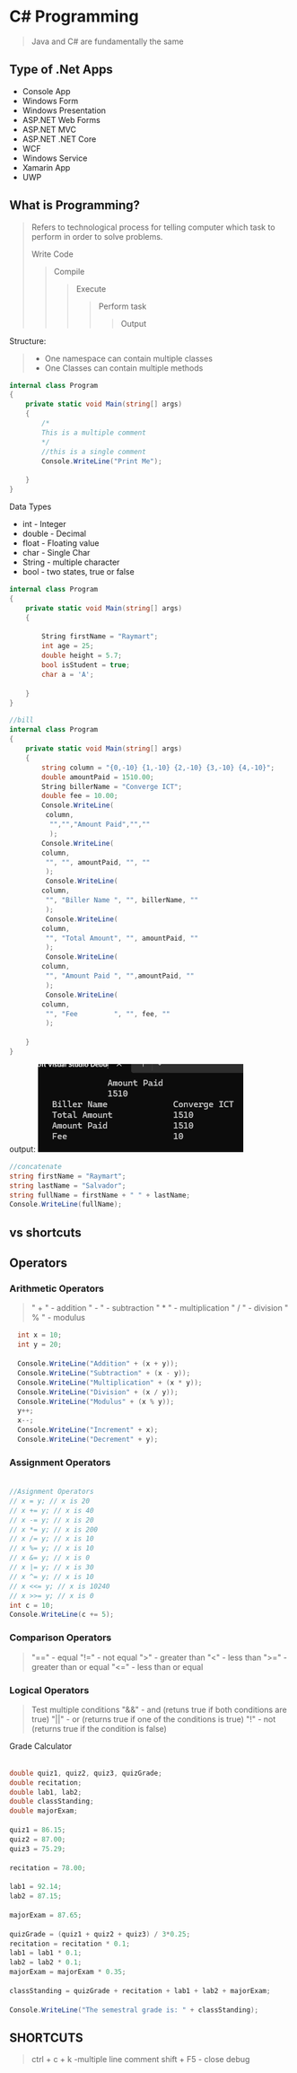 # C# Programming

> Java and C# are fundamentally the same

## Type of .Net Apps

- Console App
- Windows Form
- Windows Presentation
- ASP.NET Web Forms
- ASP.NET MVC
- ASP.NET .NET Core
- WCF
- Windows Service
- Xamarin App
- UWP

## What is Programming?
>
> Refers to technological process for telling computer which task to perform in order to solve problems.
>
> Write Code
>> Compile
>>>Execute
>>>>Perform task
>>>>>Output

Structure:

>- One namespace can contain multiple classes
>- One Classes can contain multiple methods

```c#
internal class Program
{
    private static void Main(string[] args)
    {
        /*
        This is a multiple comment
        */
        //this is a single comment
        Console.WriteLine("Print Me");

    }
}
```

Data Types

- int - Integer
- double - Decimal
- float - Floating value
- char - Single Char
- String - multiple character
- bool - two states, true or false

```c#
internal class Program
{
    private static void Main(string[] args)
    {
        
        String firstName = "Raymart";
        int age = 25;
        double height = 5.7;
        bool isStudent = true;
        char a = 'A';

    }
}
```

```c#
//bill
internal class Program
{
    private static void Main(string[] args)
    {
        string column = "{0,-10} {1,-10} {2,-10} {3,-10} {4,-10}";
        double amountPaid = 1510.00;
        String billerName = "Converge ICT";
        double fee = 10.00;
        Console.WriteLine(
         column,
          "","","Amount Paid","",""
          );
        Console.WriteLine(
        column,
         "", "", amountPaid, "", ""
         );
         Console.WriteLine(
        column,
         "", "Biller Name ", "", billerName, ""
         );
         Console.WriteLine(
        column,
         "", "Total Amount", "", amountPaid, ""
         );
         Console.WriteLine(
        column,
         "", "Amount Paid ", "",amountPaid, ""
         );
         Console.WriteLine(
        column,
         "", "Fee         ", "", fee, ""
         );
     
    }
}
```

output: 
![bill-ouput](image.png)

```c#
//concatenate
string firstName = "Raymart";
string lastName = "Salvador";
string fullName = firstName + " " + lastName;
Console.WriteLine(fullName);
```

## vs shortcuts

## Operators

### Arithmetic Operators
>
>" + " - addition
" - " - subtraction
" * " - multiplication
" / " - division
" % " - modulus

```c#
  int x = 10;
  int y = 20;

  Console.WriteLine("Addition" + (x + y));
  Console.WriteLine("Subtraction" + (x - y));
  Console.WriteLine("Multiplication" + (x * y));
  Console.WriteLine("Division" + (x / y));
  Console.WriteLine("Modulus" + (x % y));
  y++;
  x--;
  Console.WriteLine("Increment" + x);
  Console.WriteLine("Decrement" + y);
```

### Assignment Operators

```c#

//Asignment Operators
// x = y; // x is 20
// x += y; // x is 40
// x -= y; // x is 20
// x *= y; // x is 200
// x /= y; // x is 10
// x %= y; // x is 10
// x &= y; // x is 0
// x |= y; // x is 30
// x ^= y; // x is 10
// x <<= y; // x is 10240
// x >>= y; // x is 0
int c = 10;
Console.WriteLine(c += 5);
```

### Comparison Operators
>
> "==" - equal
> "!=" - not equal
> ">" - greater than
> "<" - less than
> ">=" - greater than or equal
> "<=" - less than or equal

### Logical Operators
>
>Test multiple conditions
> "&&" - and (retuns true if both conditions are true)
> "||" - or (returns true if one of the conditions is true)
> "!" - not (returns true if the condition is false)

Grade Calculator

```c#

double quiz1, quiz2, quiz3, quizGrade;
double recitation;
double lab1, lab2;
double classStanding;
double majorExam;

quiz1 = 86.15;
quiz2 = 87.00;
quiz3 = 75.29;

recitation = 78.00;

lab1 = 92.14;
lab2 = 87.15;

majorExam = 87.65;

quizGrade = (quiz1 + quiz2 + quiz3) / 3*0.25;
recitation = recitation * 0.1;
lab1 = lab1 * 0.1;
lab2 = lab2 * 0.1;
majorExam = majorExam * 0.35;

classStanding = quizGrade + recitation + lab1 + lab2 + majorExam;

Console.WriteLine("The semestral grade is: " + classStanding);


```

## SHORTCUTS
>
> ctrl + c + k -multiple line comment
 shift + F5 - close debug

